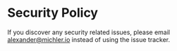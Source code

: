 # Security Policy

If you discover any security related issues, please email alexander@michler.io instead of using the issue tracker.
